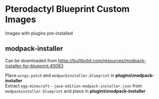 # Pterodactyl Blueprint Custom Images

Images with plugins pre-installed

## modpack-installer

Can be downloaded from <https://builtbybit.com/resources/modpack-installer-for-blueprint.40083>

Place `wings.patch` and `modpackinstaller.blueprint` in **plugins\modpack-installer**  
Extract `egg-minecraft--java-edition-modpack-installer.json` from `modpackinstaller.blueprint` and place in **plugins\modpack-installer**
